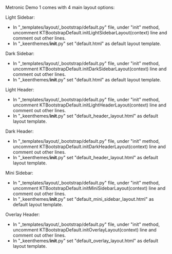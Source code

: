 Metronic Demo 1 comes with 4 main layout options:

Light Sidebar:
- In "_templates/layout/_bootstrap/default.py" file, under "init" method, uncomment KTBootstrapDefault.initLightSidebarLayout(context) line and comment out other lines.
- In "_keenthemes/__init__.py" set "default.html" as default layout template.

Dark Sidebar:
- In "_templates/layout/_bootstrap/default.py" file, under "init" method, uncomment KTBootstrapDefault.initDarkSidebarLayout(context) line and comment out other lines.
- In "_keenthemes/__init__.py" set "default.html" as default layout template.

Light Header:
- In "_templates/layout/_bootstrap/default.py" file, under "init" method, uncomment KTBootstrapDefault.initLightHeaderLayout(context) line and comment out other lines.
- In "_keenthemes/__init__.py" set "default_header_layout.html" as default layout template.

Dark Header:
- In "_templates/layout/_bootstrap/default.py" file, under "init" method, uncomment KTBootstrapDefault.initDarkHeaderLayout(context) line and comment out other lines.
- In "_keenthemes/__init__.py" set "default_header_layout.html" as default layout template.

Mini Sidebar:
- In "_templates/layout/_bootstrap/default.py" file, under "init" method, uncomment KTBootstrapDefault.initMiniSidebarLayout(context) line and comment out other lines.
- In "_keenthemes/__init__.py" set "default_mini_sidebar_layout.html" as default layout template.

Overlay Header:
- In "_templates/layout/_bootstrap/default.py" file, under "init" method, uncomment KTBootstrapDefault.initOverlayLayout(context) line and comment out other lines.
- In "_keenthemes/__init__.py" set "default_overlay_layout.html" as default layout template.